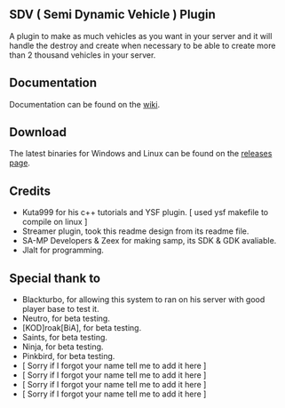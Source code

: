 ## SDV ( Semi Dynamic Vehicle ) Plugin

A plugin to make as much vehicles as you want in your server and it will handle the destroy and create when necessary to be able to create more than 2 thousand vehicles in your server.

## Documentation

Documentation can be found on the [wiki](https://github.com/Jlalt/SDV/wiki).

## Download

The latest binaries for Windows and Linux can be found on the [releases page](https://github.com/Jlalt/SDV/releases).

## Credits

- Kuta999 for his c++ tutorials and YSF plugin. [ used ysf makefile to compile on linux ]
- Streamer plugin, took this readme design from its readme file.
- SA-MP Developers & Zeex for making samp, its SDK & GDK avaliable.
- Jlalt for programming.

## Special thank to
- Blackturbo, for allowing this system to ran on his server with good player base to test it.
- Neutro, for beta testing.
- [KOD]roak[BiA], for beta testing.
- Saints, for beta testing.
- Ninja, for beta testing.
- Pinkbird, for beta testing.
- [ Sorry if I forgot your name tell me to add it here ]
- [ Sorry if I forgot your name tell me to add it here ]
- [ Sorry if I forgot your name tell me to add it here ]
- [ Sorry if I forgot your name tell me to add it here ]
